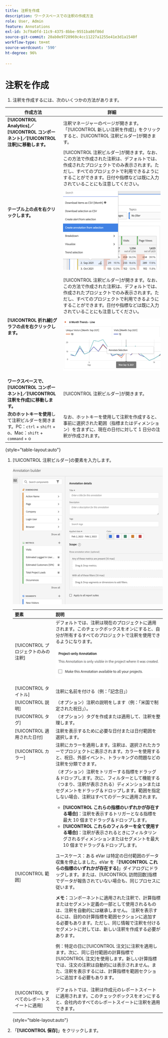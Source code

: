 ```yaml
---
title: 注釈を作成
description: ワークスペースでの注釈の作成方法
role: User, Admin
feature: Annotations
exl-id: 3cf9a0fd-11c9-4375-8bbe-9551ba86f86d
source-git-commit: 20ab0e9728969c4cc11227a1255e41e3d1a1540f
workflow-type: tm+mt
source-wordcount: '590'
ht-degree: 96%

---
```


# 注釈を作成

1. 注釈を作成するには、次のいくつかの方法があります。

| 作成方法 | 詳細 |
| --- | --- |
| **[!UICONTROL Analytics]／[!UICONTROL コンポーネント]／[!UICONTROL 注釈]に移動します。** | 注釈マネージャーのページが開きます。「[!UICONTROL 新しい注釈を作成]」をクリックすると、[!UICONTROL 注釈ビルダー]が開きます。 |
| **テーブル上の点を右クリックします。** | [!UICONTROL 注釈ビルダー]が開きます。なお、この方法で作成された注釈は、デフォルトでは、作成されたプロジェクトでのみ表示されます。ただし、すべてのプロジェクトで利用できるようにすることができます。日付や指標などは既に入力されていることにも注意してください。<p>![](assets/annotate-table.png) |
| **[!UICONTROL 折れ線]グラフの点を右クリックします。** | [!UICONTROL 注釈ビルダー]が開きます。なお、この方法で作成された注釈は、デフォルトでは、作成されたプロジェクトでのみ表示されます。ただし、すべてのプロジェクトで利用できるようにすることができます。日付や指標などは既に入力されていることにも注意してください。<p>![](assets/annotate-line.png) |
| **ワークスペースで、[!UICONTROL コンポーネント]／[!UICONTROL 注釈を作成]に移動します。** | [!UICONTROL 注釈ビルダー]が開きます。 |
| **次のホットキーを使用**&#x200B;して注釈ビルダーを開きます。PC：`ctrl` + `shift` + o、Mac：`shift` + `command` + o | なお、ホットキーを使用して注釈を作成すると、事前に選択された範囲（指標またはディメンション）を含まずに、現在の日付に対して 1 日分の注釈が作成されます。 |

{style=&quot;table-layout:auto&quot;}

1. [!UICONTROL 注釈ビルダー]の要素を入力します。

   ![](assets/ann-builder.png)

   | 要素 | 説明 |
   | --- | --- |
   | [!UICONTROL プロジェクトのみの注釈] | デフォルトでは、注釈は現在のプロジェクトに適用されます。このチェックボックスをオンにすると、自分が所有するすべてのプロジェクトで注釈を使用できるようになります。<p> ![](assets/project-only.png) |
   | [!UICONTROL タイトル] | 注釈に名前を付ける（例：「記念日」） |
   | [!UICONTROL 説明] | （オプション）注釈の説明をします（例：「米国で制定された祝日」）。 |
   | [!UICONTROL タグ] | （オプション）タグを作成または適用して、注釈を整理します。 |
   | [!UICONTROL 適用された日付] | 注釈を表示するために必要な日付または日付範囲を選択します。 |
   | [!UICONTROL カラー] | 注釈にカラーを適用します。注釈は、選択されたカラーでプロジェクトに表示されます。カラーを使用すると、祝日、外部イベント、トラッキングの問題などの注釈を分類できます。 |
   | [!UICONTROL 範囲] | （オプション）注釈をトリガーする指標をドラッグ＆ドロップします。次に、フィルターとして機能する（つまり、注釈が表示される）ディメンションまたはセグメントをドラッグ＆ドロップします。範囲を指定しない場合、注釈はすべてのデータに適用されます。<ul><li>**[!UICONTROL これらの指標のいずれかが存在する場合]**：注釈を表示するトリガーとなる指標を最大 10 個までドラッグ＆ドロップします。</li><li>**[!UICONTROL これらのフィルターを全て使用する場合]**：注釈が表示されるときにフィルタリングされるディメンションまたはセグメントを最大 10 個までドラッグ＆ドロップします。</li></ul><p>ユースケース：ある eVar は特定の日付範囲のデータ収集を停止しました。eVar を「**[!UICONTROL これらの指標のいずれかが存在する]**」ダイアログにドラッグします。または、[!UICONTROL 訪問回数]指標でデータが報告されていない場合も、同じプロセスに従います。<p>**メモ：**&#x200B;コンポーネントに適用された注釈で、計算指標またはセグメント定義の一部として使用されるものは、注釈を自動的には継承しません。 注釈を表示するには、目的の計算指標を範囲セクションに追加する必要もあります。ただし、同じ情報で注釈を付けるセグメントに対しては、新しい注釈を作成する必要があります。<p>例：特定の日に[!UICONTROL 注文]に注釈を適用します。次に、同じ日付範囲の計算指標で[!UICONTROL 注文]を使用します。新しい計算指標では、注文の注釈は自動的には表示されません。また、注釈を表示するには、計算指標を範囲セクションに追加する必要もあります。 |
   | [!UICONTROL すべてのレポートスイートに適用] | デフォルトでは、注釈は作成元のレポートスイートに適用されます。このチェックボックスをオンにすると、会社内のすべてのレポートスイートに注釈を適用できます。 |

   {style=&quot;table-layout:auto&quot;}

1. 「**[!UICONTROL 保存]**」をクリックします。
